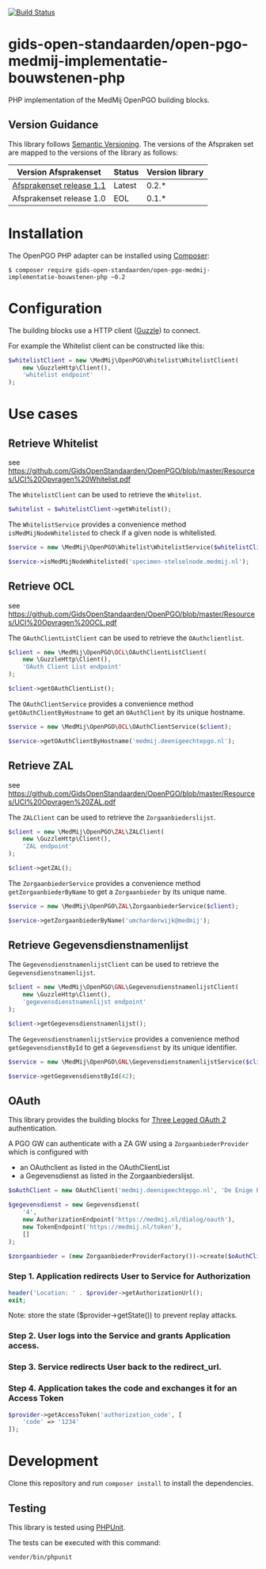 [![Build Status](https://travis-ci.org/GidsOpenStandaarden/OpenPGO-Medmij-ImplementatieBouwstenen-PHP.svg?branch=master)](https://travis-ci.org/GidsOpenStandaarden/OpenPGO-Medmij-ImplementatieBouwstenen-PHP)

gids-open-standaarden/open-pgo-medmij-implementatie-bouwstenen-php
==================================================================

PHP implementation of the MedMij OpenPGO building blocks.

## Version Guidance

This library follows [Semantic Versioning](https://semver.org/).
The versions of the Afspraken set are mapped to the versions of the library as follows:

| Version Afsprakenset       | Status     | Version library |
|----------------------------|------------|-----------------|
| [Afsprakenset release 1.1] | Latest     | 0.2.*           |
| Afsprakenset release 1.0   | EOL        | 0.1.*           |

[Afsprakenset release 1.1]: https://afsprakenstelsel.medmij.nl/display/PUBLIC/Afsprakenset+release+1.1

# Installation

The OpenPGO PHP adapter can be installed using [Composer](https://getcomposer.org/):

```
$ composer require gids-open-standaarden/open-pgo-medmij-implementatie-bouwstenen-php ~0.2
```

# Configuration

The building blocks use a HTTP client ([Guzzle](https://github.com/guzzle/guzzle)) to
connect.

For example the Whitelist client can be constructed like this:

```php
$whitelistClient = new \MedMij\OpenPGO\Whitelist\WhitelistClient(
    new \GuzzleHttp\Client(),
    'whitelist endpoint'
);
```

# Use cases

## Retrieve Whitelist

see https://github.com/GidsOpenStandaarden/OpenPGO/blob/master/Resources/UCI%20Opvragen%20Whitelist.pdf

The `WhitelistClient` can be used to retrieve the `Whitelist`.

```php
$whitelist = $whitelistClient->getWhitelist();
```

The `WhitelistService` provides a convenience method `isMedMijNodeWhitelisted` to check if a given node is whitelisted.

```php
$service = new \MedMij\OpenPGO\Whitelist\WhitelistService($whitelistClient);

$service->isMedMijNodeWhitelisted('specimen-stelselnode.medmij.nl');
```

## Retrieve OCL

see https://github.com/GidsOpenStandaarden/OpenPGO/blob/master/Resources/UCI%20Opvragen%20OCL.pdf

The `OAuthClientListClient` can be used to retrieve the `OAuthclientlist`.

```php
$client = new \MedMij\OpenPGO\OCL\OAuthClientListClient(
    new \GuzzleHttp\Client(),
    'OAuth Client List endpoint'
);

$client->getOAuthClientList();
```

The `OAuthClientService` provides a convenience method `getOAuthClientByHostname` to get an `OAuthClient`
by its unique hostname.

```php
$service = new \MedMij\OpenPGO\OCL\OAuthClientService($client);

$service->getOAuthClientByHostname('medmij.deenigeechtepgo.nl');
```

## Retrieve ZAL

see https://github.com/GidsOpenStandaarden/OpenPGO/blob/master/Resources/UCI%20Opvragen%20ZAL.pdf

The `ZALClient` can be used to retrieve the `Zorgaanbiederslijst`.

```php
$client = new \MedMij\OpenPGO\ZAL\ZALClient(
    new \GuzzleHttp\Client(),
    'ZAL endpoint'
);

$client->getZAL();
```

The `ZorgaanbiederService` provides a convenience method `getZorgaanbiederByName` to get a `Zorgaanbieder`
by its unique name.

```php
$service = new \MedMij\OpenPGO\ZAL\ZorgaanbiederService($client);

$service->getZorgaanbiederByName('umcharderwijk@medmij');
```

## Retrieve Gegevensdienstnamenlijst

The `GegevensdienstnamenlijstClient` can be used to retrieve the `Gegevensdienstnamenlijst`.

```php
$client = new \MedMij\OpenPGO\GNL\GegevensdienstnamenlijstClient(
    new \GuzzleHttp\Client(),
    'gegevensdienstnamenlijst endpoint'
);

$client->getGegevensdienstnamenlijst();
```

The `GegevensdienstnamenlijstService` provides a convenience method `getGegevensdienstById` to get a `Gegevensdienst`
by its unique identifier.

```php
$service = new \MedMij\OpenPGO\GNL\GegevensdienstnamenlijstService($client);

$service->getGegevensdienstById(42);
```

## OAuth

This library provides the building blocks for [Three Legged OAuth 2](http://oauthbible.com/#oauth-2-three-legged) authentication.

A PGO GW can authenticate with a ZA GW using a `ZorgaanbiederProvider` which is configured with
* an OAuthclient as listed in the OAuthClientList
* a Gegevensdienst as listed in the Zorgaanbiederslijst.

```php
$oAuthClient = new OAuthClient('medmij.deenigeechtepgo.nl', 'De Enige Echte PGO');

$gegevensdienst = new Gegevensdienst(
    '4',
    new AuthorizationEndpoint('https://medmij.nl/dialog/oauth'),
    new TokenEndpoint('https://medmij.nl/token'),
    []
);

$zorgaanbieder = (new ZorgaanbiederProviderFactory())->create($oAuthClient, $gegevensdienst);
```

### Step 1. Application redirects User to Service for Authorization

```php
header('Location: ' . $provider->getAuthorizationUrl();
exit;
```

Note: store the state ($provider->getState()) to prevent replay attacks.

### Step 2. User logs into the Service and grants Application access.

### Step 3. Service redirects User back to the redirect_url.

### Step 4. Application takes the code and exchanges it for an Access Token

```php
$provider->getAccessToken('authorization_code', [
    'code' => '1234'
]);
```

# Development

Clone this repository and run  `composer install` to install the dependencies.

## Testing

This library is tested using [PHPUnit](https://phpunit.de/).

The tests can be executed with this command:

```
vendor/bin/phpunit
```

